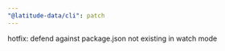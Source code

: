 ```yaml
---
"@latitude-data/cli": patch
---
```


hotfix: defend against package.json not existing in watch mode
